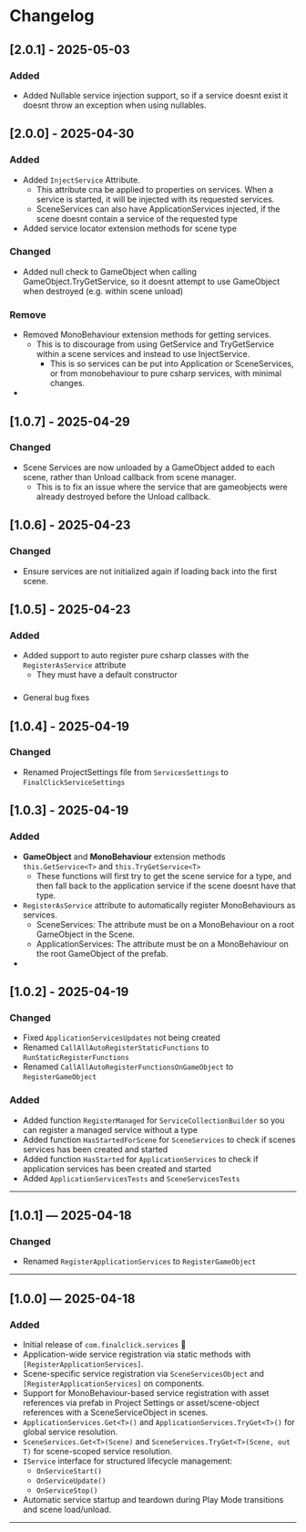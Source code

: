 # Changelog

## [2.0.1] - 2025-05-03

### Added
- Added Nullable service injection support, so if a service doesnt exist it doesnt throw an exception when using nullables.

## [2.0.0] - 2025-04-30

### Added
- Added `InjectService` Attribute.
  - This attribute cna be applied to properties on services. When a service is started, it will be injected with its requested services.
  - SceneServices can also have ApplicationServices injected, if the scene doesnt contain a service of the requested type
- Added service locator extension methods for scene type
### Changed
- Added null check to GameObject when calling GameObject.TryGetService, so it doesnt attempt to use GameObject when destroyed (e.g. within scene unload)
### Remove
  - Removed MonoBehaviour extension methods for getting services. 
    - This is to discourage from using GetService and TryGetService within a scene services and instead to use InjectService. 
      - This is so services can be put into Application or SceneServices, or from monobehaviour to pure csharp services, with minimal changes.
  - 

## [1.0.7] - 2025-04-29

### Changed
- Scene Services are now unloaded by a GameObject added to each scene, rather than Unload callback from scene manager.
  - This is to fix an issue where the service that are gameobjects were already destroyed before the Unload callback.

## [1.0.6] - 2025-04-23

### Changed
- Ensure services are not initialized again if loading back into the first scene.

## [1.0.5] - 2025-04-23

### Added
- Added support to auto register pure csharp classes with the `RegisterAsService` attribute
  - They must have a default constructor

###
- General bug fixes

## [1.0.4] - 2025-04-19

### Changed
- Renamed ProjectSettings file from `ServicesSettings` to `FinalClickServiceSettings`

## [1.0.3] - 2025-04-19

### Added
- **GameObject** and **MonoBehaviour** extension methods `this.GetService<T>` and `this.TryGetService<T>`
  - These functions will first try to get the scene service for a type, and then fall back to the application service if the scene doesnt have that type.
- `RegisterAsService` attribute to automatically register MonoBehaviours as services.
  - SceneServices: The attribute must be on a MonoBehaviour on a root GameObject in the Scene.
  - ApplicationServices: The attribute must be on a MonoBehaviour on the root GameObject of the prefab. 
- 

## [1.0.2] - 2025-04-19

### Changed
- Fixed `ApplicationServicesUpdates` not being created
- Renamed `CallAllAutoRegisterStaticFunctions` to `RunStaticRegisterFunctions`
- Renamed `CallAllAutoRegisterFunctionsOnGameObject` to `RegisterGameObject`

### Added
- Added function `RegisterManaged` for `ServiceCollectionBuilder` so you can register a managed service without a type
- Added function `HasStartedForScene` for `SceneServices` to check if scenes services has been created and started
- Added function `HasStarted` for `ApplicationServices` to check if application services has been created and started 
- Added `ApplicationServicesTests` and `SceneServicesTests`

---

## [1.0.1] — 2025-04-18

### Changed
- Renamed `RegisterApplicationServices` to `RegisterGameObject`

---

## [1.0.0] — 2025-04-18

### Added
- Initial release of `com.finalclick.services` 🎉
- Application-wide service registration via static methods with `[RegisterApplicationServices]`.
- Scene-specific service registration via `SceneServicesObject` and `[RegisterApplicationServices]` on components.
- Support for MonoBehaviour-based service registration with asset references via prefab in Project Settings or asset/scene-object references with a SceneServiceObject in scenes.
- `ApplicationServices.Get<T>()` and `ApplicationServices.TryGet<T>()` for global service resolution.
- `SceneServices.Get<T>(Scene)` and `SceneServices.TryGet<T>(Scene, out T)` for scene-scoped service resolution.
- `IService` interface for structured lifecycle management:
    - `OnServiceStart()`
    - `OnServiceUpdate()`
    - `OnServiceStop()`
- Automatic service startup and teardown during Play Mode transitions and scene load/unload.

---